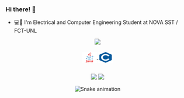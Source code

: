 ### Hi there! 👋

- 💻🤖 I'm Electrical and Computer Engineering Student at NOVA SST / FCT-UNL

<div align="center">
  <a href="https://github.com/CatiaCarraca">
  <img height="180em" src="https://github-readme-stats.vercel.app/api?username=CatiaCarraca&show_icons=true&theme=dracula&include_all_commits=true&count_private=true"/>
    <div style="display: inline_block"><br>
  <img align="center" alt="CAT-Java" height="30" width="40" src="https://raw.githubusercontent.com/devicons/devicon/master/icons/java/java-original-wordmark.svg">
  <img align="center" alt="CAT-C" height="30" width="40" src="https://raw.githubusercontent.com/devicons/devicon/master/icons/c/c-plain.svg">
    </div>
</div>

  ##
<div align="center"> 
  <a href = "mailto:c.carraca@campus.fct.unl.pt"><img src="https://img.shields.io/badge/-Gmail-%23333?style=for-the-badge&logo=gmail&logoColor=white" target="_blank"></a>
  <a href="temporarylink" target="_blank"><img src="https://img.shields.io/badge/-LinkedIn-%230077B5?style=for-the-badge&logo=linkedin&logoColor=white" target="_blank"></a> 
 
  ![Snake animation](https://github.com/CatiaCarraca/CatiaCarraca/blob/output/github-contribution-grid-snake.svg)
 
</div>

